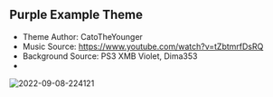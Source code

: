## Purple Example Theme ##
- Theme Author: CatoTheYounger 
- Music Source: https://www.youtube.com/watch?v=tZbtmrfDsRQ
- Background Source: PS3 XMB Violet, Dima353
- 
![2022-09-08-224121](https://user-images.githubusercontent.com/82458228/189245860-b7aa1717-0a25-4a97-80d9-b3e4de6d29c8.png)
